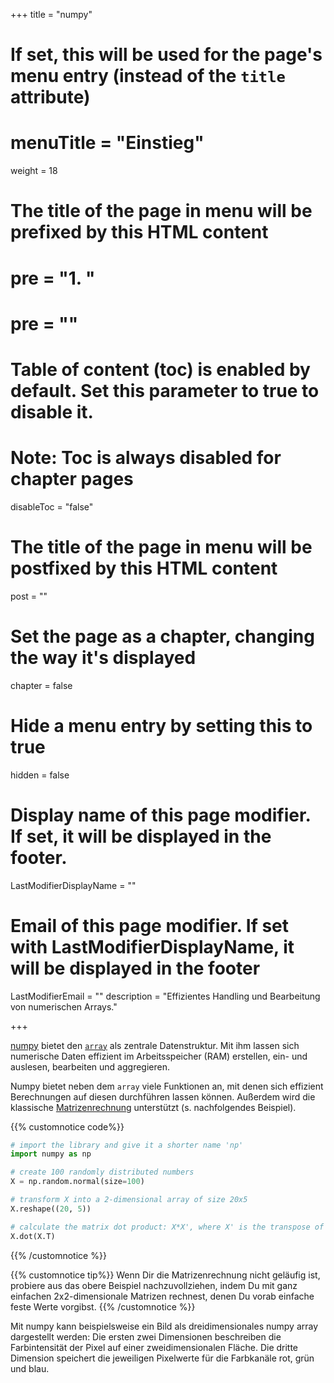 +++
title = "numpy"
# If set, this will be used for the page's menu entry (instead of the `title` attribute)
# menuTitle = "Einstieg"
weight = 18
# The title of the page in menu will be prefixed by this HTML content
# pre = "<b>1. </b>"
# pre = "<i class='fab fa-github'></i>"
# Table of content (toc) is enabled by default. Set this parameter to true to disable it.
# Note: Toc is always disabled for chapter pages
disableToc = "false"
# The title of the page in menu will be postfixed by this HTML content
post = ""
# Set the page as a chapter, changing the way it's displayed
chapter = false
# Hide a menu entry by setting this to true
hidden = false
# Display name of this page modifier. If set, it will be displayed in the footer.
LastModifierDisplayName = ""
# Email of this page modifier. If set with LastModifierDisplayName, it will be displayed in the footer
LastModifierEmail = ""
description = "Effizientes Handling und Bearbeitung von numerischen Arrays."

+++

[numpy](https://numpy.org/) bietet den [`array`](https://docs.scipy.org/doc/numpy/reference/generated/numpy.array.html) als zentrale Datenstruktur. Mit ihm lassen sich numerische Daten effizient im Arbeitsspeicher (RAM) erstellen, ein- und auslesen, bearbeiten und aggregieren.

Numpy bietet neben dem `array` viele Funktionen an, mit denen sich effizient Berechnungen auf diesen durchführen lassen können. Außerdem wird die klassische [Matrizenrechnung](https://de.wikipedia.org/wiki/Matrix_(Mathematik)) unterstützt (s. nachfolgendes Beispiel).

{{% customnotice code%}}
```python
# import the library and give it a shorter name 'np'
import numpy as np

# create 100 randomly distributed numbers
X = np.random.normal(size=100)

# transform X into a 2-dimensional array of size 20x5
X.reshape((20, 5))

# calculate the matrix dot product: X*X', where X' is the transpose of X
X.dot(X.T)
```
{{% /customnotice %}}



{{% customnotice tip%}}
Wenn Dir die Matrizenrechnung nicht geläufig ist, probiere aus das obere Beispiel nachzuvollziehen, indem Du mit ganz einfachen 2x2-dimensionale Matrizen rechnest, denen Du vorab einfache feste Werte vorgibst.
{{% /customnotice %}}



Mit numpy kann beispielsweise ein Bild als dreidimensionales numpy array dargestellt werden: Die ersten zwei Dimensionen beschreiben die Farbintensität der Pixel auf einer zweidimensionalen Fläche. Die dritte Dimension speichert die jeweiligen Pixelwerte für die Farbkanäle rot, grün und blau.

<!--
{{< figure src="https://www.oreilly.com/library/view/elegant-scipy/9781491922927/assets/elsp_0105.png" attr="https://www.oreilly.com/library/view/elegant-scipy/9781491922927/ch01.html" >}}
-->